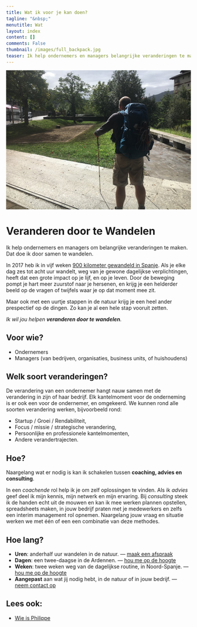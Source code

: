 ```yaml
---
title: Wat ik voor je kan doen?
tagline: "&nbsp;"
menutitle: Wat
layout: index
content: []
comments: False
thumbnail: /images/full_backpack.jpg
teaser: Ik help ondernemers en managers belangrijke veranderingen te maken.
---
```


![Philippe Faes wandelt](/images/full_backpack.jpg)
# Veranderen door te Wandelen 
Ik help ondernemers en managers om belangrijke veranderingen te maken. Dat doe ik door samen te wandelen.


In 2017 heb ik in vijf weken [900 kilometer gewandeld in Spanje](/c/pelgrim). Als je elke dag zes tot acht uur wandelt, weg van je gewone dagelijkse verplichtingen, heeft dat een grote impact op je lijf, en op je leven. Door de beweging pompt je hart meer zuurstof naar je hersenen, en krijg je een helderder beeld op de vragen of twijfels waar je op dat moment mee zit. 

Maar ook met een uurtje stappen in de natuur krijg je een heel ander prespectief op de dingen. Zo kan je al een hele stap vooruit zetten. 

*Ik wil jou helpen **veranderen door te wandelen**.*

## Voor wie?
* Ondernemers
* Managers (van bedrijven, organisaties, business units, of huishoudens)

## Welk soort veranderingen?

De verandering van een ondernemer hangt nauw samen met de verandering in zijn of haar bedrijf. Elk kantelmoment voor de onderneming is er ook een voor de ondernemer, en omgekeerd. We kunnen rond alle soorten verandering werken, bijvoorbeeld rond:

* Startup / Groei / Rendabiliteit,
* Focus / missie / strategische verandering,
* Persoonlijke en professionele kantelmomenten,
* Andere verandertrajecten.

## Hoe?

Naargelang wat er nodig is kan ik schakelen tussen **coaching, advies en consulting**. 

In een *coachende* rol help ik je om zelf oplossingen te vinden. Als ik *advies* geef deel ik mijn kennis, mijn netwerk en mijn ervaring. Bij *consulting* steek ik de handen echt uit de mouwen en kan ik mee werken plannen opstellen, spreadsheets maken, in jouw bedrijf praten met je medewerkers en zelfs een interim management rol opnemen. Naargelang jouw vraag en situatie werken we met één of een een combinatie van deze methodes.

## Hoe lang?

* **Uren**: anderhalf uur wandelen in de natuur. — [maak een afspraak](/bookme.html)
* **Dagen**: een twee-daagse in de Ardennen. — [hou me op de hoogte](mailto:philippe@randori.be?subject=Hou+me+op+de+hoogte+van++veranderen+door+te+wandelen+in+Ardennen)
* **Weken**: twee weken weg van de dagelijkse routine, in Noord-Spanje. — [hou me op de hoogte](mailto:philippe@randori.be?subject=Hou+me+op+de+hoogte+van+veranderen+door+te+wandelen+in+Spanje)
* **Aangepast** aan wat jij nodig hebt, in de natuur of in jouw bedrijf. — [neem contact op](/contact.html)

## Lees ook:

* [Wie is Philippe](/wie.html)

<!--
* [Getuigenissen](/testimonials.html)
-->

